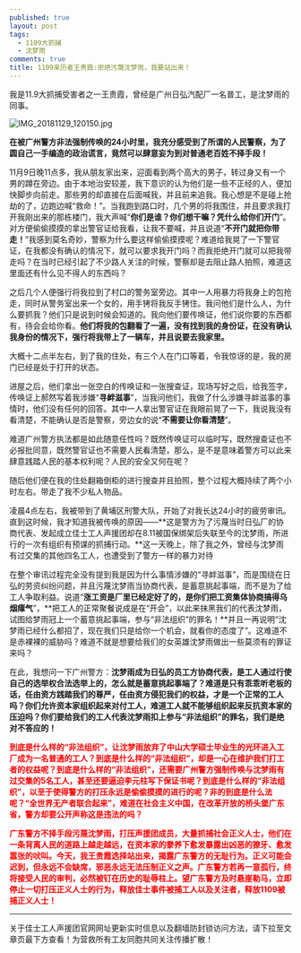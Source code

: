```yaml
---
published: true
layout: post
tags:
  - 1109大抓捕
  - 沈梦雨
comments: true
title: 1109亲历者王贵霞:拒绝污蔑沈梦雨，我要站出来！
---
```


我是11.9大抓捕受害者之一王贵霞，曾经是广州日弘汽配厂一名普工，是沈梦雨的同事。

<img src="https://i.loli.net/2018/11/29/5bffd3a695cd4.jpg" alt="IMG_20181129_120150.jpg" title="IMG_20181129_120150.jpg" />

**在被广州警方非法强制传唤的24小时里，我充分感受到了所谓的人民警察，为了圆自己一手编造的政治谎言，竟然可以肆意妄为到对普通老百姓不择手段！**

11月9日晚11点多，我从朋友家出来，迎面看到两个高大的男子，转过身又有一个男的蹲在旁边。由于本地治安较差，我下意识的认为他们是一些不正经的人，便加快脚步向前走。那些男的却直接在后面喊我，并且前来追我。我心想是不是碰上抢劫的了，边跑边喊“救命！”。当我跑到路口时，几个男的将我围住，并且要求我打开我刚出来的那栋楼门，我大声喊“**你们是谁？你们想干嘛？凭什么给你们开门**”。对方便偷偷摸摸的拿出警官证给我看，让我不要喊，并且说道“**不开门就把你带走！**”我感到莫名奇妙，警察为什么要这样偷偷摸摸呢？难道给我晃了一下警官证，在我都没有确认的情况下，就可以要求我开门吗？而我拒绝开门就可以把我带走吗？在当时已经引起了不少路人关注的时候，警察却是去阻止路人拍照，难道这里面还有什么见不得人的东西吗？

之后几个人便强行将我拉到了村口的警务室旁边。其中一人用暴力将我身上的包抢走，同时从警务室出来一个女的，用手铐将我反手铐住。我问他们是什么人，为什么要抓我？他们只是说到时候会知道的。我向他们要传唤证，他们说你要的东西都有，待会会给你看。**他们将我的包翻看了一遍，没有找到我的身份证，在没有确认我身份的情况下，强行将我带上了一辆车，并且说要去我家里。**

大概十二点半左右，到了我的住处，有三个人在门口等着，令我惊讶的是，我的房门已经是处于打开的状态。

进屋之后，他们拿出一张空白的传唤证和一张搜查证，现场写好之后，给我签字，传唤证上郝然写着我涉嫌“**寻衅滋事**”，当我问他们，我做了什么涉嫌寻衅滋事的事情时，他们没有任何的回答。其中一人拿出警官证在我眼前晃了一下，我说我没有看清楚，不能确认是否是警察，旁边女的说“**不需要让你看清楚**”。

难道广州警方执法都是如此随意任性吗？既然传唤证可以临时写，既然搜查证也不必报批同意，既然警官证也不需要人民看清楚，那么，是不是意味着警方可以此来肆意践踏人民的基本权利呢？人民的安全又何在呢？

随后他们便在我的住处翻箱倒柜的进行搜查并且拍照，整个过程大概持续了两个小时左右。带走了我不少私人物品。

凌晨4点左右，我被带到了黄埔区刑警大队，开始了对我长达24小时的疲劳审讯。直到这时候，我才知道我被传唤的原因——**这是警方为了污蔑当时日弘厂的协商代表、发起成立佳士工人声援团却在8.11被国保绑架后失联至今的沈梦雨，所进行的一次有组织有预谋的抓捕行动。**这一天晚上，除了我之外，曾经与沈梦雨有过交集的其他四名工人，也遭受到了警方一样的暴力对待

在整个审讯过程完全没有提到我是因为什么事情涉嫌的“寻衅滋事”，而是围绕在日弘的劳资纠纷问题，并且污蔑沈梦雨当协商代表，是蓄意挑起事端，而不是为了给工人争取利益。说道“**涨工资是厂里已经定好了的，是你们把工资集体协商搞得乌烟瘴气**”，**把工人的正常聚餐说成是在“开会”，以此来抹黑我们的代表沈梦雨，试图给梦雨冠上一个蓄意挑起事端，参与“非法组织”的罪名！**并且一再说明“沈梦雨已经什么都招了，现在我们只是给你一个机会，就看你的态度了”。这难道不是赤裸裸的威胁吗？难道不就是想要给我们的女英雄沈梦雨做出一些莫须有的罪证来吗？

在此，我想问一下广州警方：**沈梦雨成为日弘的员工方协商代表，是工人通过行使自己的选举权合法选举上的，怎么就是蓄意挑起事端了？难道是只有乖乖听老板的话，任由资方践踏我们的尊严，任由资方侵犯我们的权益，才是一个正常的工人吗？你们允许资本家组织起来对付工人，难道工人就不能够组织起来反抗资本家的压迫吗？你们要给我们的工人代表沈梦雨扣上参与“非法组织”的罪名，我们是绝对不答应的！**

<span style="color: #ff0000;"><strong>到底是什么样的“非法组织”，让沈梦雨放弃了中山大学硕士毕业生的光环进入工厂成为一名普通的工人？到底是什么样的“非法组织”，却是一心在维护我们打工者的权益呢？到底是什么样的“非法组织”，还需要广州警方强制传唤与沈梦雨有过交集的5名工人，甚至还要逼迫李元柱写下保证书呢？到底是什么样的“非法组织”，以至于使得警方的打压永远是偷偷摸摸的进行的呢？非的到底是什么法呢？“全世界无产者联合起来”，难道在社会主义中国，在改革开放的桥头堡广东省，警方却要公开声称这是违法的吗？</strong></span>

<span style="color: #ff0000;"><strong>广东警方不择手段污蔑沈梦雨，打压声援团成员，大量抓捕社会正义人士，他们在一条背离人民的道路上越走越远，在资本家的豢养下愈发暴露出凶恶的獠牙、愈发嚣张的吠叫。今天，我王贵霞选择站出来，揭露广东警方的无耻行为。正义可能会迟到，但永远不会缺席，邪恶永远无法压制正义之声。广东警方若再一意孤行，终将接受人民的审判，必然被钉在历史的耻辱柱上。望广东警方及时悬崖勒马，立即停止一切打压正义人士的行为，释放佳士事件被捕工人以及关注者，释放1109被捕正义人士！</strong></span>

---
关于佳士工人声援团官网网址更新实时信息以及翻墙防封锁访问方法，请下拉至文章页最下方查看！为营救所有工友同胞共同关注传播扩散！

